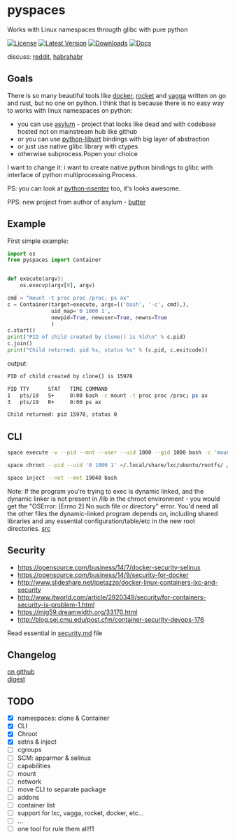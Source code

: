 # pyspaces
Works with Linux namespaces througth glibc with pure python

[![License](https://pypip.in/license/pyspaces/badge.svg)](https://pypi.python.org/pypi/pyspaces/)
[![Latest Version](https://pypip.in/version/pyspaces/badge.svg)](https://pypi.python.org/pypi/pyspaces/)
[![Downloads](https://pypip.in/download/pyspaces/badge.svg)](https://pypi.python.org/pypi/pyspaces/)
[![Docs](https://readthedocs.org/projects/pyspaces/badge/)](https://pyspaces.readthedocs.org/en/latest/)

discuss: [reddit](https://www.reddit.com/r/Python/comments/33z84l/linux_namespaces_througth_glibc_with_pure_python/), [habrahabr](http://habrahabr.ru/company/wargaming/blog/256647/)

## Goals

There is so many beautiful tools like [docker](https://github.com/docker/docker), [rocket](https://github.com/coreos/rkt) and [vagga](https://github.com/tailhook/vagga) written on go and rust, but no one on python.
I think that is because there is no easy way to works with linux namespaces on python:

* you can use [asylum](https://pypi.python.org/pypi/asylum/0.4.1) - project that looks like dead and with codebase hosted not on mainstream hub like github
* or you can use [python-libvirt](https://pypi.python.org/pypi/libvirt-python/1.2.13) bindings with big layer of abstraction
* or just use native glibc library with ctypes
* otherwise subprocess.Popen your choice

I want to change it: i want to create native python bindings to glibc with interface of python multiprocessing.Process.

PS: you can look at [python-nsenter](https://github.com/zalando/python-nsenter) too, it's looks awesome.

PPS: new project from author of asylum - [butter](https://pypi.python.org/pypi/butter/0.10)

## Example

First simple example:
```python
import os
from pyspaces import Container


def execute(argv):
    os.execvp(argv[0], argv)

cmd = "mount -t proc proc /proc; ps ax"
c = Container(target=execute, args=(('bash', '-c', cmd),),
              uid_map='0 1000 1',
              newpid=True, newuser=True, newns=True
              )
c.start()
print("PID of child created by clone() is %ld\n" % c.pid)
c.join()
print("Child returned: pid %s, status %s" % (c.pid, c.exitcode))
```
output:
```bash
PID of child created by clone() is 15978

PID TTY      STAT   TIME COMMAND
1   pts/19   S+     0:00 bash -c mount -t proc proc /proc; ps ax
3   pts/19   R+     0:00 ps ax

Child returned: pid 15978, status 0
```

## CLI

```bash
space execute -v --pid --mnt --user --uid 1000 --gid 1000 bash -c 'mount -t proc /proc; ps ax'
```

```bash
space chroot --pid --uid '0 1000 1' ~/.local/share/lxc/ubuntu/rootfs/ /bin/ls /home/
```

```bash
space inject --net --mnt 19840 bash
```

Note: If the program you're trying to exec is dynamic linked, and the dynamic linker is not present in /lib in the chroot environment - you would get the "OSError: [Errno 2] No such file or directory" error. You'd need all the other files the dynamic-linked program depends on, including shared libraries and any essential configuration/table/etc in the new root directories. [src](http://www.ciiycode.com/0JiJzPgggqPg/why-doesnt-exec-work-after-chroot)

## Security

- https://opensource.com/business/14/7/docker-security-selinux
- https://opensource.com/business/14/9/security-for-docker
- http://www.slideshare.net/jpetazzo/docker-linux-containers-lxc-and-security
- http://www.itworld.com/article/2920349/security/for-containers-security-is-problem-1.html
- https://mjg59.dreamwidth.org/33170.html
- http://blog.sei.cmu.edu/post.cfm/container-security-devops-176

Read essential in [security.md](https://github.com/Friz-zy/pyspaces/blob/master/security.md) file

## Changelog
[on github](https://github.com/Friz-zy/pyspaces/blob/master/CHANGELOG.md)  
[digest](https://allmychanges.com/p/python/pyspaces/)  

## TODO

- [x] namespaces: clone & Container
- [x] CLI
- [x] Chroot
- [x] setns & inject
- [ ] cgroups
- [ ] SCM: apparmor & selinux
- [ ] capabilities
- [ ] mount
- [ ] network
- [ ] move CLI to separate package
- [ ] addons
- [ ] container list
- [ ] support for lxc, vagga, rocket, docker, etc...
- [ ] ...
- [ ] one tool for rule them all!!1